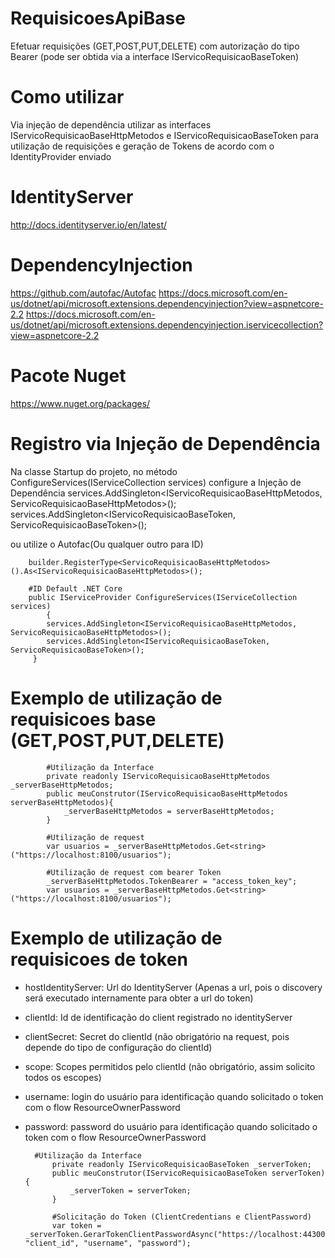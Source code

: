 # RequisicoesApiBase
Efetuar requisições (GET,POST,PUT,DELETE) com autorização do tipo Bearer (pode ser obtida via a interface IServicoRequisicaoBaseToken)

# Como utilizar
Via injeção de dependência utilizar as interfaces IServicoRequisicaoBaseHttpMetodos e IServicoRequisicaoBaseToken para utilização de requisições e geração de Tokens de acordo com o IdentityProvider enviado

# IdentityServer 
http://docs.identityserver.io/en/latest/
# DependencyInjection
https://github.com/autofac/Autofac
https://docs.microsoft.com/en-us/dotnet/api/microsoft.extensions.dependencyinjection?view=aspnetcore-2.2
https://docs.microsoft.com/en-us/dotnet/api/microsoft.extensions.dependencyinjection.iservicecollection?view=aspnetcore-2.2

# Pacote Nuget
https://www.nuget.org/packages/   

# Registro via Injeção de Dependência
Na classe Startup do projeto, no método ConfigureServices(IServiceCollection services) configure a Injeção de Dependência
services.AddSingleton<IServicoRequisicaoBaseHttpMetodos, ServicoRequisicaoBaseHttpMetodos>();
services.AddSingleton<IServicoRequisicaoBaseToken, ServicoRequisicaoBaseToken>();

ou utilize o Autofac(Ou qualquer outro para ID)
		
		builder.RegisterType<ServicoRequisicaoBaseHttpMetodos>().As<IServicoRequisicaoBaseHttpMetodos>();

		#ID Default .NET Core
		public IServiceProvider ConfigureServices(IServiceCollection services)
        	{
		    services.AddSingleton<IServicoRequisicaoBaseHttpMetodos, ServicoRequisicaoBaseHttpMetodos>();
		    services.AddSingleton<IServicoRequisicaoBaseToken, ServicoRequisicaoBaseToken>();
		 }

# Exemplo de utilização de requisicoes base (GET,POST,PUT,DELETE)
			#Utilização da Interface
			private readonly IServicoRequisicaoBaseHttpMetodos _serverBaseHttpMetodos;
			public meuConstrutor(IServicoRequisicaoBaseHttpMetodos serverBaseHttpMetodos){
				_serverBaseHttpMetodos = serverBaseHttpMetodos;
			}

			#Utilização de request
			var usuarios = _serverBaseHttpMetodos.Get<string>("https://localhost:8100/usuarios");

			#Utilização de request com bearer Token
			_serverBaseHttpMetodos.TokenBearer = "access_token_key";
			var usuarios = _serverBaseHttpMetodos.Get<string>("https://localhost:8100/usuarios");

# Exemplo de utilização de requisicoes de token
* hostIdentityServer: Url do IdentityServer (Apenas a url, pois o discovery será executado internamente para obter a url do token)
* clientId: Id de identificação do client registrado no identityServer
* clientSecret: Secret do clientId (não obrigatório na request, pois depende do tipo de configuração do clientId)
* scope: Scopes permitidos pelo clientId (não obrigatório, assim solicito todos os escopes)
* username: login do usuário para identificação quando solicitado o token com o flow ResourceOwnerPassword
* password: password do usuário para identificação quando solicitado o token com o flow ResourceOwnerPassword

		#Utilização da Interface
			private readonly IServicoRequisicaoBaseToken _serverToken;
			public meuConstrutor(IServicoRequisicaoBaseToken serverToken){
				_serverToken = serverToken;
			}

			#Solicitação do Token (ClientCredentians e ClientPassword)
			var token = _serverToken.GerarTokenClientPasswordAsync("https://localhost:44300", "client_id", "username", "password");
